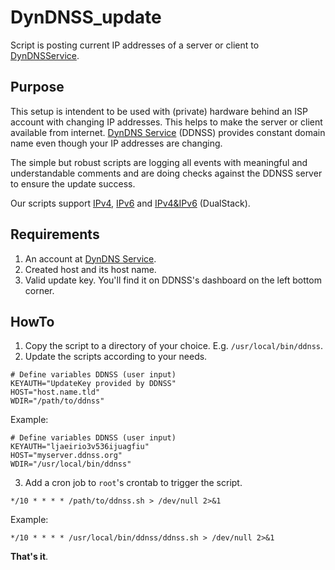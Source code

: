 # DynDNSS_update
Script is posting current IP addresses of a server or client to [DynDNSService](https://ddnss.de).

## Purpose
This setup is intendent to be used with (private) hardware behind an ISP account with changing IP addresses. This helps to make the server or client available from internet. [DynDNS Service](https://ddnss.de) (DDNSS) provides constant domain name even though your IP addresses are changing.

The simple but robust scripts are logging all events with meaningful and understandable comments and are doing checks against the DDNSS server to ensure the update success.

Our scripts support [IPv4](), [IPv6]() and [IPv4&IPv6]() (DualStack).

## Requirements
1. An account at [DynDNS Service](https://ddnss.de).
2. Created host and its host name.
3. Valid update key. You'll find it on DDNSS's dashboard on the left bottom corner.

## HowTo
1. Copy the script to a directory of your choice. E.g. `/usr/local/bin/ddnss`.
2. Update the scripts according to your needs.

```
# Define variables DDNSS (user input)
KEYAUTH="UpdateKey provided by DDNSS"
HOST="host.name.tld"
WDIR="/path/to/ddnss"
```

Example:
```
# Define variables DDNSS (user input)
KEYAUTH="ljaeirio3v536ijuagfiu"
HOST="myserver.ddnss.org"
WDIR="/usr/local/bin/ddnss"
```


3. Add a cron job to `root`'s crontab to trigger the script.

```
*/10 * * * * /path/to/ddnss.sh > /dev/null 2>&1
```

Example:
```
*/10 * * * * /usr/local/bin/ddnss/ddnss.sh > /dev/null 2>&1
```

**That's it**.
